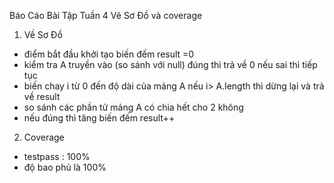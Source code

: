 Báo Cáo Bài Tập Tuần 4
Vẽ Sơ Đồ và coverage
1. Về Sơ Đồ
- điểm bắt đầu khởi tạo biến đếm result =0
- kiểm tra A truyền vào (so sánh với null) đúng thì trả về 0
nếu sai thì tiếp tục
- biến chay i từ 0 đến độ dài của mảng A nếu i> A.length thì dừng lại và trả về result
- so sánh các phần tử mảng A có chia hết cho 2 không
- nếu đúng thì tăng biến đếm result++
2. Coverage
- testpass : 100%
- độ bao phủ là 100%
